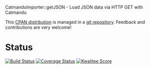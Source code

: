 CatmanduImporter::getJSON - Load JSON data via HTTP GET with Catmandu

This [CPAN distribution](https://metacpan.org/release/Catmandu-Importer-getJSON) is
managed in a [git repository](https://github.com/nichtich/Catmandu-Importer-getJSON).
Feedback and contributions are very welcome!

# Status

[![Build Status](https://travis-ci.org/nichtich/Catmandu-Importer-getJSON.png)](https://travis-ci.org/nichtich/Catmandu-Importer-getJSON)
[![Coverage Status](https://coveralls.io/repos/nichtich/Catmandu-Importer-getJSON/badge.png?branch=devel)](https://coveralls.io/r/nichtich/Catmandu-Importer-getJSON?branch=master)
[![Kwalitee Score](http://cpants.cpanauthors.org/dist/Catmandu-Importer-getJSON.png)](http://cpants.cpanauthors.org/dist/Catmandu-Importer-getJSON)
